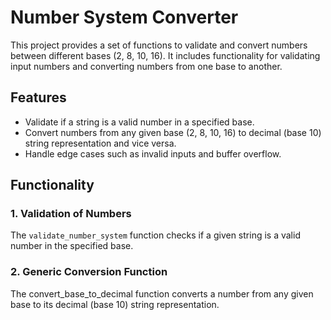 # Number System Converter

This project provides a set of functions to validate and convert numbers between different bases (2, 8, 10, 16). It includes functionality for validating input numbers and converting numbers from one base to another.

## Features

- Validate if a string is a valid number in a specified base.
- Convert numbers from any given base (2, 8, 10, 16) to decimal (base 10) string representation and vice versa.
- Handle edge cases such as invalid inputs and buffer overflow.

## Functionality

### 1. Validation of Numbers

The `validate_number_system` function checks if a given string is a valid number in the specified base.

### 2. Generic Conversion Function

The convert_base_to_decimal function converts a number from any given base to its decimal (base 10) string representation.


